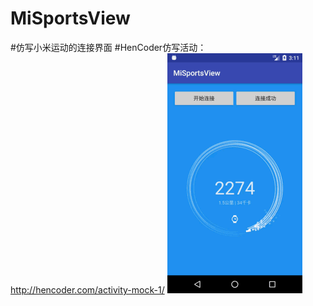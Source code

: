 # MiSportsView
#仿写小米运动的连接界面
#HenCoder仿写活动：http://hencoder.com/activity-mock-1/
![image](https://github.com/WenHuayu/MiSportsView/blob/master/demo.gif)
